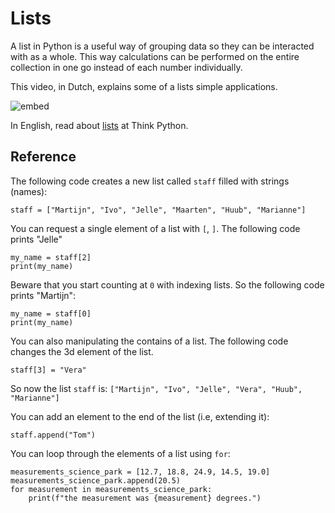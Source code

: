 # Lists

A list in Python is a useful way of grouping data so they can be interacted with as a whole. This way calculations can be performed on the entire collection in one go instead of each number individually.

This video, in Dutch, explains some of a lists simple applications.

![embed](https://player.vimeo.com/video/287247201)

In English, read about [lists](http://greenteapress.com/thinkpython/html/thinkpython011.html) at Think Python.

## Reference

The following code creates a new list called `staff` filled with strings (names):

    staff = ["Martijn", "Ivo", "Jelle", "Maarten", "Huub", "Marianne"]

You can request a single element of a list with `[`, `]`. The following code prints "Jelle"

    my_name = staff[2]
	print(my_name)

Beware that you start counting at `0` with indexing lists. So the following code prints "Martijn":

    my_name = staff[0]
	print(my_name)

You can also manipulating the contains of a list. The following code changes the 3d element of the list.

    staff[3] = "Vera"

So now the list `staff` is: `["Martijn", "Ivo", "Jelle", "Vera", "Huub", "Marianne"]`

You can add an element to the end of the list (i.e, extending it):

    staff.append("Tom")

You can loop through the elements of a list using `for`:

    measurements_science_park = [12.7, 18.8, 24.9, 14.5, 19.0]
    measurements_science_park.append(20.5)
    for measurement in measurements_science_park:
        print(f"the measurement was {measurement} degrees.")

